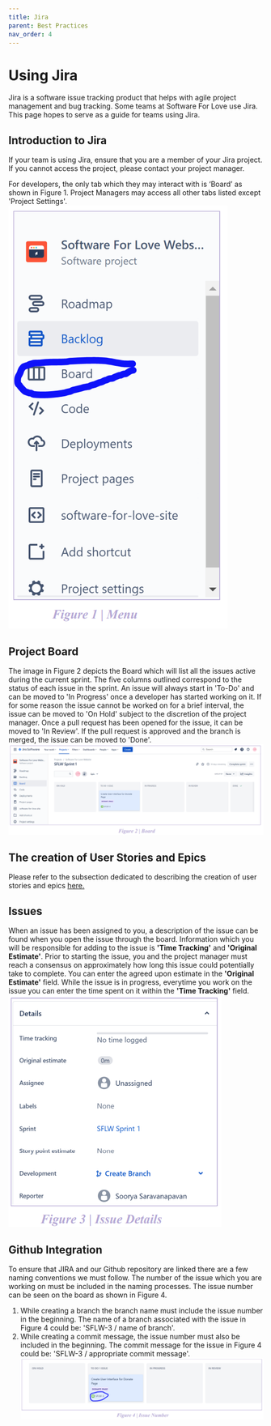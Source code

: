 ```yaml
---
title: Jira
parent: Best Practices
nav_order: 4
---
```


# Using Jira
Jira is a software issue tracking product that helps with agile project management and bug tracking. Some teams at Software For Love use Jira. This page hopes to serve as a guide for teams using Jira.

## Introduction to Jira
If your team is using Jira, ensure that you are a member of your Jira project. If you cannot access the project, please contact your project manager.

For developers, the only tab which they may interact with is ‘Board’ as shown in Figure 1. Project Managers may access all other tabs listed except 'Project Settings'.<br/>
![Intro](jira1.PNG)

## Project Board
The image in Figure 2 depicts the Board which will list all the issues active during the current sprint. The five columns outlined correspond to the status of each issue in the sprint. An issue will always start in 'To-Do' and can be moved to 'In Progress' once a developer has started working on it. If for some reason the issue cannot be worked on for a brief interval, the issue can be moved to 'On Hold' subject to the discretion of the project manager. Once a pull request has been opened for the issue, it can be moved to 'In Review'. If the pull request is approved and the branch is merged, the issue can be moved to 'Done'.<br/>
![Board](jira2.PNG)

## The creation of User Stories and Epics
Please refer to the subsection dedicated to describing the creation of user stories and epics [here.](https://software-for-love.github.io/documentation/best_practises/pm.html)

## Issues
When an issue has been assigned to you, a description of the issue can be found when you open the issue through the board. Information which you will be responsible for adding to the issue is **'Time Tracking'** and **'Original Estimate'**. Prior to starting the issue, you and the project manager must reach a consensus on approximately how long this issue could potentially take to complete. You can enter the agreed upon estimate in the **'Original Estimate'** field. While the issue is in progress, everytime you work on the issue you can enter the time spent on it within the **'Time Tracking'** field.<br/>
![Issues](jira3.PNG)

## Github Integration
To ensure that JIRA and our Github repository are linked there are a few naming conventions we must
follow. The number of the issue which you are working on must be included in the naming processes. The
issue number can be seen on the board as shown in Figure 4.

1. While creating a branch the branch name must include the issue number in the beginning. The
name of a branch associated with the issue in Figure 4 could be: 'SFLW-3 / name of branch'.
2. While creating a commit message, the issue number must also be included in the beginning. The
commit message for the issue in Figure 4 could be: 'SFLW-3 / appropriate commit message'.<br/>
![Github](jira4.PNG)